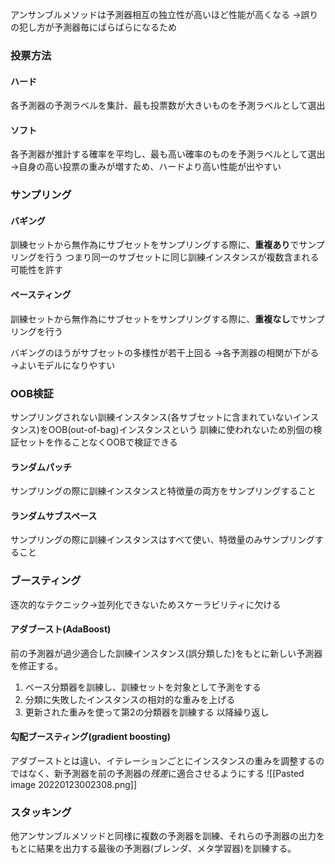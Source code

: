 アンサンブルメソッドは予測器相互の独立性が高いほど性能が高くなる
→誤りの犯し方が予測器毎にばらばらになるため

### 投票方法
#### ハード
各予測器の予測ラベルを集計、最も投票数が大きいものを予測ラベルとして選出
#### ソフト
各予測器が推計する確率を平均し、最も高い確率のものを予測ラベルとして選出
→自身の高い投票の重みが増すため、ハードより高い性能が出やすい

### サンプリング
#### バギング
訓練セットから無作為にサブセットをサンプリングする際に、**重複あり**でサンプリングを行う
つまり同一のサブセットに同じ訓練インスタンスが複数含まれる可能性を許す

#### ペースティング
訓練セットから無作為にサブセットをサンプリングする際に、**重複なし**でサンプリングを行う

バギングのほうがサブセットの多様性が若干上回る
→各予測器の相関が下がる
→よいモデルになりやすい

### OOB検証
サンプリングされない訓練インスタンス(各サブセットに含まれていないインスタンス)をOOB(out-of-bag)インスタンスという
訓練に使われないため別個の検証セットを作ることなくOOBで検証できる

#### ランダムパッチ
サンプリングの際に訓練インスタンスと特徴量の両方をサンプリングすること

#### ランダムサブスペース
サンプリングの際に訓練インスタンスはすべて使い、特徴量のみサンプリングすること

### ブースティング
逐次的なテクニック→並列化できないためスケーラビリティに欠ける
#### アダブースト(AdaBoost)
前の予測器が過少適合した訓練インスタンス(誤分類した)をもとに新しい予測器を修正する。
1. ベース分類器を訓練し、訓練セットを対象として予測をする
2. 分類に失敗したインスタンスの相対的な重みを上げる
3. 更新された重みを使って第2の分類器を訓練する
以降繰り返し

#### 勾配ブースティング(gradient boosting)
アダブーストとは違い、イテレーションごとにインスタンスの重みを調整するのではなく、新予測器を前の予測器の*残差*に適合させるようにする
![[Pasted image 20220123002308.png]]

### スタッキング
他アンサンブルメソッドと同様に複数の予測器を訓練、それらの予測器の出力をもとに結果を出力する最後の予測器(ブレンダ、メタ学習器)を訓練する。


